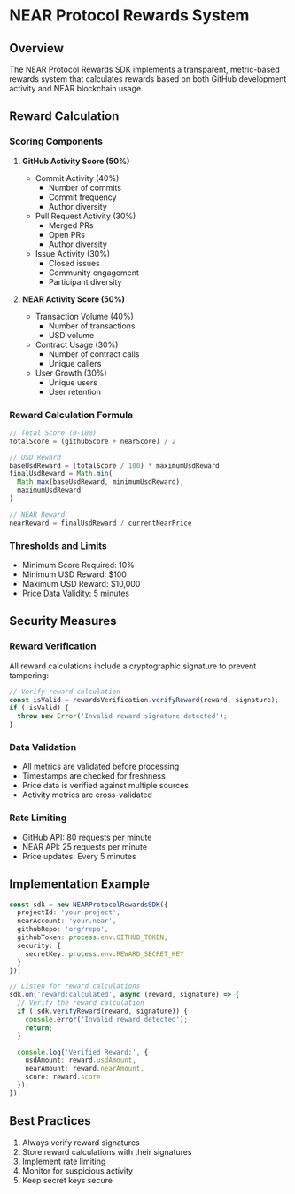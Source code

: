 # NEAR Protocol Rewards System

## Overview

The NEAR Protocol Rewards SDK implements a transparent, metric-based rewards system that calculates rewards based on both GitHub development activity and NEAR blockchain usage.

## Reward Calculation

### Scoring Components

1. **GitHub Activity Score (50%)**
   - Commit Activity (40%)
     - Number of commits
     - Commit frequency
     - Author diversity
   - Pull Request Activity (30%)
     - Merged PRs
     - Open PRs
     - Author diversity
   - Issue Activity (30%)
     - Closed issues
     - Community engagement
     - Participant diversity

2. **NEAR Activity Score (50%)**
   - Transaction Volume (40%)
     - Number of transactions
     - USD volume
   - Contract Usage (30%)
     - Number of contract calls
     - Unique callers
   - User Growth (30%)
     - Unique users
     - User retention

### Reward Calculation Formula

```typescript
// Total Score (0-100)
totalScore = (githubScore + nearScore) / 2

// USD Reward
baseUsdReward = (totalScore / 100) * maximumUsdReward
finalUsdReward = Math.min(
  Math.max(baseUsdReward, minimumUsdReward),
  maximumUsdReward
)

// NEAR Reward
nearReward = finalUsdReward / currentNearPrice
```

### Thresholds and Limits

- Minimum Score Required: 10%
- Minimum USD Reward: $100
- Maximum USD Reward: $10,000
- Price Data Validity: 5 minutes

## Security Measures

### Reward Verification

All reward calculations include a cryptographic signature to prevent tampering:

```typescript
// Verify reward calculation
const isValid = rewardsVerification.verifyReward(reward, signature);
if (!isValid) {
  throw new Error('Invalid reward signature detected');
}
```

### Data Validation

- All metrics are validated before processing
- Timestamps are checked for freshness
- Price data is verified against multiple sources
- Activity metrics are cross-validated

### Rate Limiting

- GitHub API: 80 requests per minute
- NEAR API: 25 requests per minute
- Price updates: Every 5 minutes

## Implementation Example

```typescript
const sdk = new NEARProtocolRewardsSDK({
  projectId: 'your-project',
  nearAccount: 'your.near',
  githubRepo: 'org/repo',
  githubToken: process.env.GITHUB_TOKEN,
  security: {
    secretKey: process.env.REWARD_SECRET_KEY
  }
});

// Listen for reward calculations
sdk.on('reward:calculated', async (reward, signature) => {
  // Verify the reward calculation
  if (!sdk.verifyReward(reward, signature)) {
    console.error('Invalid reward detected');
    return;
  }

  console.log('Verified Reward:', {
    usdAmount: reward.usdAmount,
    nearAmount: reward.nearAmount,
    score: reward.score
  });
});
```

## Best Practices

1. Always verify reward signatures
2. Store reward calculations with their signatures
3. Implement rate limiting
4. Monitor for suspicious activity
5. Keep secret keys secure
